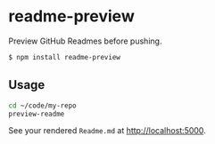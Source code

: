 # readme-preview

Preview GitHub Readmes before pushing.

```bash
$ npm install readme-preview
```

## Usage
```bash
cd ~/code/my-repo
preview-readme
```

See your rendered `Readme.md` at [http://localhost:5000](http://localhost:5000).
